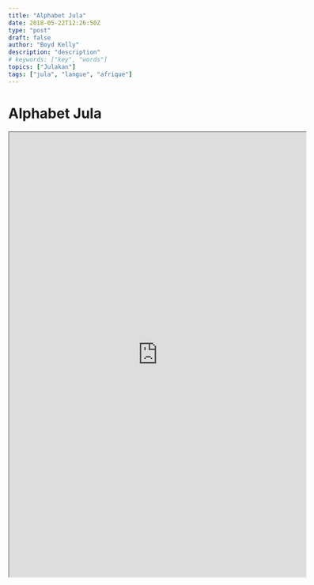 ```yaml
---
title: "Alphabet Jula"
date: 2018-05-22T12:26:50Z
type: "post"
draft: false
author: "Boyd Kelly"
description: "description"
# keywords: ["key", "words"]
topics: ["Julakan"]
tags: ["jula", "langue", "afrique"]
---
```


# Alphabet Jula

<iframe width="600" height="900"src="https://docs.google.com/spreadsheets/d/e/2PACX-1vQ9ygFOtyMq1n2QdbKgpZpVuGZ5NfTnKZ-Vrfppc1YevMPnGC6AtzGkGi1syKYTVEmyj4bfLCdx8W0w/pubhtml?widget=true&amp;headers=false"></iframe>
